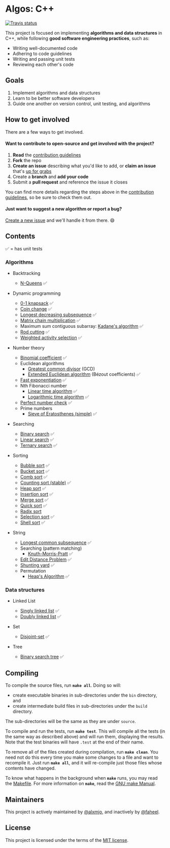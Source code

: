 # Algos: C++

[![Travis status][travis-shield]][travis-link]

This project is focused on implementing **algorithms and data structures** in C++, while following **good software engineering practices**, such as: 

- Writing well-documented code
- Adhering to code guidelines
- Writing and passing unit tests
- Reviewing each other's code

## Goals

1. Implement algorithms and data structures
1. Learn to be better software developers
1. Guide one another on version control, unit testing, and algorithms

## How to get involved

There are a few ways to get involved.

#### Want to contribute to open-source and get involved with the project?

1. **Read** the [contribution guidelines][contrib-guide]
1. **Fork** the repo
1. **Create an issue** describing what you'd like to add, or **claim an issue** that's [up for grabs][up-for-grabs]
1. Create a **branch** and **add your code**
1. Submit a **pull request** and reference the issue it closes

You can find more details regarding the steps above in the [contribution
guidelines][contrib-guide], so be sure to check them out.

#### Just want to suggest a new algorithm or report a bug?

[Create a new issue](https://github.com/ProAlgos/ProAlgos-Cpp/issues/new) and we'll
handle it from there. :smile:

## Contents

:white_check_mark: = has unit tests

### Algorithms

* Backtracking
  * [N-Queens](include/algorithm/backtracking/n_queens.hpp) :white_check_mark:

* Dynamic programming
  * [0-1 knapsack](include/algorithm/dynamic_programming/0_1_knapsack.hpp) :white_check_mark:
  * [Coin change](include/algorithm/dynamic_programming/coin_change.hpp) :white_check_mark:
  * [Longest decreasing subsequence](include/algorithm/dynamic_programming/longest_decreasing_subsequence.hpp) :white_check_mark:
  * [Matrix chain multiplication](include/algorithm/dynamic_programming/matrix_chain_multiplication.hpp) :white_check_mark:
  * Maximum sum contiguous subarray: [Kadane's algorithm](include/algorithm/dynamic_programming/kadane.hpp) :white_check_mark:
  * [Rod cutting](include/algorithm/dynamic_programming/rod_cutting.hpp) :white_check_mark:
  * [Weighted activity selection](include/algorithm/dynamic_programming/weighted_activity_selection.hpp) :white_check_mark:

* Number theory
  * [Binomial coefficient](include/algorithm/number_theory/binomial_coefficient.hpp) :white_check_mark:
  * Euclidean algorithms
    * [Greatest common divisor](include/algorithm/number_theory/greatest_common_divisor.hpp) (GCD)
    * [Extended Euclidean algorithm](include/algorithm/number_theory/extended_euclidean.hpp) (Bézout coefficients) :white_check_mark:
  * [Fast exponentiation](include/algorithm/number_theory/fast_exponentiation.hpp) :white_check_mark:
  * Nth Fibonacci number
    * [Linear time algorithm](include/algorithm/number_theory/fibonacci.hpp) :white_check_mark:
    * [Logarithmic time algorithm](include/algorithm/number_theory/fibonacci_efficient.hpp) :white_check_mark:
  * [Perfect number check](include/algorithm/number_theory/perfect_number_check.hpp) :white_check_mark:
  * Prime numbers
    * [Sieve of Eratosthenes (simple)](include/algorithm/number_theory/sieve_of_eratosthenes.hpp) :white_check_mark:
  
* Searching
  * [Binary search](include/algorithm/searching/binary_search.hpp) :white_check_mark:
  * [Linear search](include/algorithm/searching/linear_search.hpp) :white_check_mark:
  * [Ternary search](include/algorithm/searching/ternary_search.hpp) :white_check_mark:
  
* Sorting
  * [Bubble sort](include/algorithm/sorting/bubble_sort.hpp) :white_check_mark:
  * [Bucket sort](include/algorithm/sorting/bucket_sort.hpp) :white_check_mark:
  * [Comb sort](include/algorithm/include/sorting/comb_sort.hpp) :white_check_mark:
  * [Counting sort (stable)](include/algorithm/sorting/counting_sort.hpp) :white_check_mark:
  * [Heap sort](include/algorithm/sorting/heap_sort.hpp) :white_check_mark:
  * [Insertion sort](include/algorithm/sorting/insertion_sort.hpp) :white_check_mark:
  * [Merge sort](include/algorithm/sorting/merge_sort.hpp) :white_check_mark:
  * [Quick sort](include/algorithm/sorting/quick_sort.hpp) :white_check_mark:
  * [Radix sort](include/algorithm/sorting/radix_sort.hpp)
  * [Selection sort](include/algorithm/sorting/selection_sort.hpp) :white_check_mark:
  * [Shell sort](include/algorithm/sorting/shell_sort.hpp) :white_check_mark:

* String
  * [Longest common subsequence](include/algorithm/string/longest_common_subsequence.hpp) :white_check_mark:
  * Searching (pattern matching)
    * [Knuth-Morris-Pratt](include/algorithm/string/knuth_morris_pratt.hpp) :white_check_mark:
  * [Edit Distance Problem](include/algorithm/string/edit_distance.hpp) :white_check_mark:
  * [Shunting yard](include/algorithm/string/shunting_yard.hpp) :white_check_mark:
  * Permutation
    * [Heap's Algorithm](include/algorithm/string/heaps_algorithm.hpp) :white_check_mark:

### Data structures

* Linked List
  * [Singly linked list](include/data_structure/linked_list/singly_linked_list.hpp) :white_check_mark:
  * [Doubly linked list](include/data_structure/linked_list/doubly_linked_list.hpp) :white_check_mark:
  
* Set
  * [Disjoint-set](include/data_structure/set/disjoint_set.hpp) :white_check_mark:
  
* Tree
  * [Binary search tree](include/data_structure/tree/binary_search_tree.hpp) :white_check_mark:

## Compiling

To compile the source files, run **`make all`**. Doing so will:

* create executable binaries in sub-directories under the `bin` directory, and
* create intermediate build files in sub-directories under the `build` directory.

The sub-directories will be the same as they are under `source`.

To compile and run the tests, run **`make test`**. This will compile all the tests (in the same way as described above) 
and will run them, displaying the results. Note that the test binaries will have `.test` at the end of their name.

To remove all of the files created during compilation, run **`make clean`**. You need not do this every time you make 
some changes to a file and want to recompile it. Just run **`make all`**, and it will re-compile just those files whose 
contents have changed.

To know what happens in the background when **`make`** runs, you may read the [Makefile](Makefile). For more information 
on **`make`**, read the [GNU make Manual](https://www.gnu.org/software/make/manual/make.html).

## Maintainers

This project is actively maintained by [@alxmjo](https://github.com/alxmjo), and inactively by [@faheel](https://github.com/faheel).

## License

This project is licensed under the terms of the [MIT license](LICENSE.md).

[travis-shield]: https://img.shields.io/travis/ProAlgos/ProAlgos-Cpp.svg?style=for-the-badge
[travis-link]: https://travis-ci.org/ProAlgos/ProAlgos-Cpp
[contrib-guide]: CONTRIBUTING.md
[up-for-grabs]: https://github.com/ProAlgos/ProAlgos-Cpp/labels/Up%20for%20grabs
